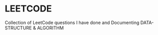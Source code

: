 # LEETCODE
Collection of LeetCode questions I have done and Documenting  DATA-STRUCTURE & ALGORITHM
